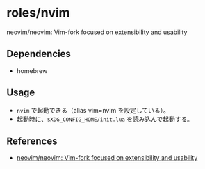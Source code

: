 # roles/nvim
neovim/neovim: Vim-fork focused on extensibility and usability



## Dependencies
- homebrew



## Usage
- `nvim` で起動できる（alias vim=nvim を設定している）。
- 起動時に、`$XDG_CONFIG_HOME/init.lua` を読み込んで起動する。



## References
- [neovim/neovim: Vim-fork focused on extensibility and usability](https://github.com/neovim/neovim)

